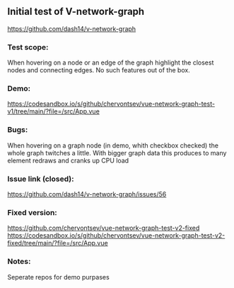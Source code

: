 ## Initial test of V-network-graph
https://github.com/dash14/v-network-graph

### Test scope:
When hovering on a node or an edge of the graph 
highlight the closest nodes and connecting edges.
No such features out of the box.

### Demo:
https://codesandbox.io/s/github/chervontsev/vue-network-graph-test-v1/tree/main/?file=/src/App.vue

### Bugs:
When hovering on a graph node (in demo, whith checkbox checked) the whole graph twitches a little.
With bigger graph data this produces to many element redraws and cranks up CPU load

### Issue link (closed):
https://github.com/dash14/v-network-graph/issues/56

### Fixed version:
https://github.com/chervontsev/vue-network-graph-test-v2-fixed
https://codesandbox.io/s/github/chervontsev/vue-network-graph-test-v2-fixed/tree/main/?file=/src/App.vue

### Notes:
Seperate repos for demo purpases
